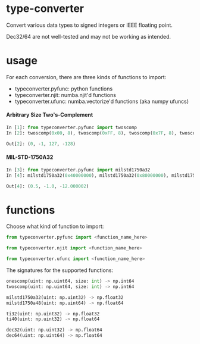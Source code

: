 # type-converter
Convert various data types to signed integers or IEEE floating point.

Dec32/64 are not well-tested and may not be working as intended.

# usage

For each conversion, there are three kinds of functions to import:
 - typeconverter.pyfunc: python functions
 - typeconverter.njit:   numba.njit'd functions
 - typeconverter.ufunc:  numba.vectorize'd functions (aka numpy ufuncs)

#### Arbitrary Size Two's-Complement

```python
In [1]: from typeconverter.pyfunc import twoscomp
In [2]: twoscomp(0x00, 8), twoscomp(0xFF, 8), twoscomp(0x7F, 8), twoscomp(0x80, 8)

Out[2]: (0, -1, 127, -128)
```

#### MIL-STD-1750A32

```python
In [3]: from typeconverter.pyfunc import milstd1750a32
In [4]: milstd1750a32(0x40000000), milstd1750a32(0x80000000), milstd1750a32(0x9FFFFF04)

Out[4]: (0.5, -1.0, -12.000002)
```
# functions

Choose what kind of function to import:
```python
from typeconverter.pyfunc import <function_name_here>

from typeconverter.njit import <function_name_here>

from typeconverter.ufunc import <function_name_here>
```

The signatures for the supported functions:
```python
onescomp(uint: np.uint64, size: int) -> np.int64
twoscomp(uint: np.uint64, size: int) -> np.int64

milstd1750a32(uint: np.uint32) -> np.float32
milstd1750a48(uint: np.uint64) -> np.float64

ti32(uint: np.uint32) -> np.float32
ti40(uint: np.uint32) -> np.float64

dec32(uint: np.uint32) -> np.float64
dec64(uint: np.uint64) -> np.float64
```
